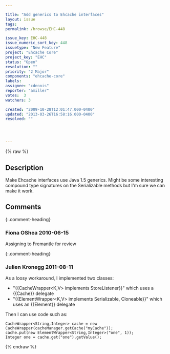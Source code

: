 ```yaml
---

title: "Add generics to Ehcache interfaces"
layout: issue
tags: 
permalink: /browse/EHC-448

issue_key: EHC-448
issue_numeric_sort_key: 448
issuetype: "New Feature"
project: "Ehcache Core"
project_key: "EHC"
status: "Open"
resolution: ""
priority: "2 Major"
components: "ehcache-core"
labels: 
assignee: "cdennis"
reporter: "amiller"
votes:  3
watchers: 3

created: "2009-10-28T12:01:47.000-0400"
updated: "2013-03-26T16:58:16.000-0400"
resolved: ""




---
```


{% raw %}

## Description

<div markdown="1" class="description">

Make Ehcache interfaces use Java 1.5 generics.  Might be some interesting compound type signatures on the Serializable methods but I'm sure we can make it work.

</div>

## Comments


{:.comment-heading}
### **Fiona OShea** <span class="date">2010-06-15</span>

<div markdown="1" class="comment">

Assigning to Fremantle for review

</div>


{:.comment-heading}
### **Julien Kronegg** <span class="date">2011-08-11</span>

<div markdown="1" class="comment">

As a loosy workaround, I implemented two classes:
- "\{\{CacheWrapper<K,V> implements StoreListener\}\}" which uses a \{\{Cache\}\} delegate 
- "\{\{ElementWrapper<K,V> implements Serializable, Cloneable\}\}" which uses an \{\{Element\}\} delegate

Then I can use code such as:

```
CacheWrapper<String,Integer> cache = new CacheWrapper(cacheManager.getCache("myCache"));
cache.put(new ElementWrapper<String,Integer>("one", 1));
Integer one = cache.get("one").getValue();
```


</div>



{% endraw %}
